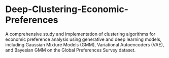 # Deep-Clustering-Economic-Preferences
A comprehensive study and implementation of clustering algorithms for economic preference analysis using generative and deep learning models, including Gaussian Mixture Models (GMM), Variational Autoencoders (VAE), and Bayesian GMM on the Global Preferences Survey dataset.
